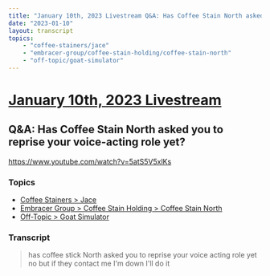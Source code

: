 ```yaml
---
title: "January 10th, 2023 Livestream Q&A: Has Coffee Stain North asked you to reprise your voice-acting role yet?"
date: "2023-01-10"
layout: transcript
topics:
    - "coffee-stainers/jace"
    - "embracer-group/coffee-stain-holding/coffee-stain-north"
    - "off-topic/goat-simulator"
---
```

# [January 10th, 2023 Livestream](../2023-01-10.md)
## Q&A: Has Coffee Stain North asked you to reprise your voice-acting role yet?
https://www.youtube.com/watch?v=5atS5V5xlKs

### Topics
* [Coffee Stainers > Jace](../topics/coffee-stainers/jace.md)
* [Embracer Group > Coffee Stain Holding > Coffee Stain North](../topics/embracer-group/coffee-stain-holding/coffee-stain-north.md)
* [Off-Topic > Goat Simulator](../topics/off-topic/goat-simulator.md)

### Transcript

> has coffee stick North asked you to reprise your voice acting role yet no but if they contact me I'm down I'll do it
